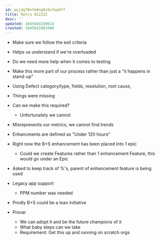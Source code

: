 ```yaml
---
id: pyjdg78nfm8ng0v5s7wp6ff
title: Retro 022322
desc: ''
updated: 1645644169014
created: 1645641983466
---
```


- Make sure we follow the exit criteria
- Helps us understand if we're overloaded
- Do we need more help when it comes to testing
- Make this more part of our process rather than just a "it happens in stand-up"

- Using Defect category/type, fields, resolution, root cause, 
- Things were missing
- Can we make this required?
    - Unfortunately we cannot 
- Misrepresents our metrics, we cannot find trends



- Enhancments are defined as "Under 120 hours"
- Right now the B+S enhancement has been placed into 1 epic
    - Could we create Features rather than 1 enhancement Feature, this would go under an Epic  
- Asked to keep track of %'s, parent of enhancement feature is being used



- Legacy app support
    - PPM number was needed


- Prodly B+S could be a lean initiative

- Provar
    - We can adopt it and be the future champions of it 
    - What baby steps can we take
    - Requirement: Get this up and running on scratch orgs